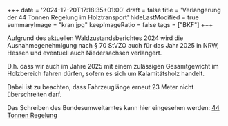 +++
date = '2024-12-20T17:18:35+01:00'
draft = false
title = 'Verlängerung der 44 Tonnen Regelung im Holztransport'
hideLastModified = true
summaryImage = "kran.jpg"
keepImageRatio = false
tags = ["BKF"]
+++

Aufgrund des aktuellen Waldzustandsberichtes 2024 wird die Ausnahmegenehmigung nach § 70 StVZO auch für das Jahr 2025 in NRW, Hessen und eventuell auch Niedersachsen verlängert.

D.h. dass wir auch im Jahre 2025 mit einem zulässigen Gesamtgewicht im Holzbereich fahren dürfen, sofern es sich um Kalamitätsholz handelt.

Dabei ist zu beachten, dass Fahrzeuglänge erneut 23 Meter nicht überschreiten darf.

Das Schreiben des Bundesumweltamtes kann hier eingesehen werden: [44 Tonnen Regelung](https://www.christiansblog.eu/sdc_download/10684/?key=tivdawksjyc7n5lekdgr2wkt8gt6xg)